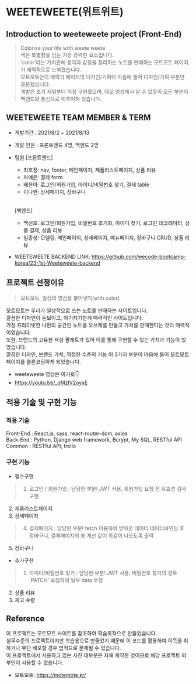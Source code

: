    # WEETEWEETE(위트위트)
   ##  Introduction to weeteweete project (Front-End)
   > Colorize your life with weete weete<br/>
   > 색은 특별함을 담는 가장 강력한 요소입니다. <br/>
   > 'color'라는 가치관에 생각과 감정을 정리하는 노트를 판매하는 모트모트 페이지가 매력적으로 느껴졌습니다. <br/>
   > 모트모트만의 매력과 페이지의 디자인/기획이 마음에 들어 디자인/기획 부분만 클론했습니다. <br/>
   > 개발은 초기 세팅부터 직접 구현했으며, 데모 영상에서 알 수 있듯이 모든 부분이 백앤드와 통신으로 이루어져 있습니다. 
   
 ## WEETEWEETE TEAM MEMBER & TERM
- 개발기간 : 2021/8/2 ~ 2021/8/13
- 개발 인원 : 프론트엔드 4명, 백엔드 2명
- 팀원
  [프론트엔드]
  - 최호정: nav, footer, 메인페이지, 제품리스트페이지, 상품 리뷰
  - 차예은: 결제 form
  - 배윤아: 로그인/회원가입, 아이디/비밀번호 찾기, 결제 table
  - 이나현: 상세페이지, 장바구니
  <br/>

  [백엔드] <br/>
  - 백선호: 로그인/회원가입, 비밀번호 초기화, 아이디 찾기, 로그인 데코레이터, 상품 결제, 상품 리뷰<br/>
  - 임종성: 모델링, 메인페이지, 상세페이지, 메뉴페이지, 장바구니 CRUD,  상품 리뷰

- WEETEWEETE BACKEND LINK: https://github.com/wecode-bootcamp-korea/23-1st-Weeteweete-backend

## 프로젝트 선정이유
> 모트모트, 일상의 영감을 불어넣다(with color)

모트모트는 우리가 일상적으로 쓰는 노트를 판매하는 사이트입니다.<br/> 
깔끔한 디자인이 돋보이고, 아기자기한게 매력적인 사이트입니다. <br/>
가장 프라이빗한 나만의 공간인 노트를 오브제를 만들고 가치를 판매한다는 것이 매력적이었습니다. <br/>
또한, 브랜드의 고유한 색상 팔레트가 있어 이를 통해 구현할 수 있는 가치과 기능이 있었습니다. <br/>
깔끔한 디자인, 브랜드 가치, 적정한 수준의 기능 이 3가지 부분이 마음에 들어 모트모트 페이지를 클론코딩하게 되었습니다. 


- weeteweete 영상은 여기로👇
- https://youtu.be/_oMzIV2oyxE

## 적용 기술 및 구현 기능
### 적용 기술
Front-End : React.js, sass, react-router-dom, axios<br/>
Back-End : Python, Django web framework, Bcrypt, My SQL, RESTful API<br/>
Common : RESTful API, trello <br/>

### 구현 기능
- 필수구현
> 1. 로그인 / 회원가입 : 담당한 부분!
> JWT 사용, 회원가입 요청 전 유효성 검사 구현
2. 제품리스트페이지 
3. 상세페이지 
> 4. 결제페이지 : 담당한 부분! 
> fetch 이용하여 받아온 데이터 데이터바인딩 후 장바구니, 결제페이지의 총 계산 값이 똑같이 나오도록 출력
5. 장바구니

- 추가구현 
> 1. 아이디/비밀번호 찾기 : 담당한 부분!
> JWT 사용, 비밀번호 찾기의 경우 'PATCH' 요청하여 일부 data 수정
2. 상품 리뷰
3. 재고 수량 


## Reference
이 프로젝트는 모트모트 사이트를 참조하여 학습목적으로 만들었습니다.<br/>
실무수준의 프로젝트이지만 학습용으로 만들었기 때문에 이 코드를 활용하여 이득을 취하거나 무단 배포할 경우 법적으로 문제될 수 있습니다.<br/>
이 프로젝트에서 사용하고 있는 사진 대부분은 자체 제작한 것이므로 해당 프로젝트 외부인이 사용할 수 없습니다.<br/>
   
   - 모트모트: https://motemote.kr/

